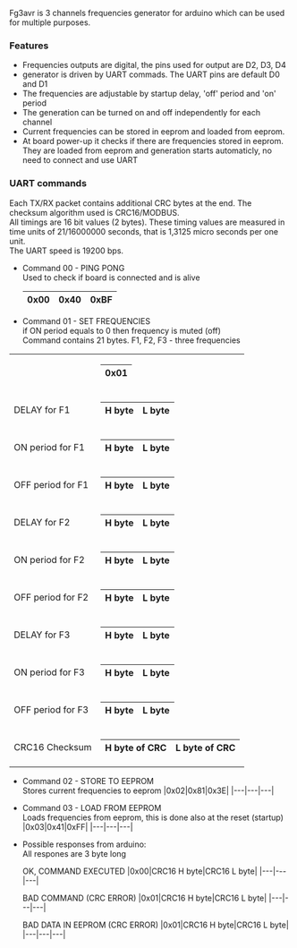 Fg3avr is 3 channels frequencies generator for arduino which can be used for multiple purposes. 

### Features

* Frequencies outputs are digital, the pins used for output are D2, D3, D4
* generator is driven by UART commads. The UART pins are default D0 and D1
* The frequencies are adjustable by startup delay, 'off' period and 'on' period
* The generation can be turned on and off independently for each channel
* Current frequencies can be stored in eeprom and loaded from eeprom.
* At board power-up it checks if there are frequencies stored in eeprom. They are loaded from eeprom and generation starts automaticly, no need to connect and use UART

### UART commands

Each TX/RX packet contains additional CRC bytes at the end. The checksum algorithm used is CRC16/MODBUS.  
All timings are 16 bit values (2 bytes). These timing values are measured in time units of 21/16000000 seconds, that is 1,3125 micro seconds per one unit.   
The UART speed is 19200 bps.   

* Command 00 - PING PONG  
  Used to check if board is connected and is alive
  
  |0x00|0x40|0xBF|  
  |---|---|---|
  
* Command 01 - SET FREQUENCIES  
  if ON period equals to 0 then frequency is muted (off)  
  Command contains 21 bytes. F1, F2, F3 - three frequencies  

<table>
<tr>
     <td>   </td>
    <td>
        
|0x01|
|---|
        
</tr>
<tr>
    <td>DELAY for F1</td>
    <td>
        
|H byte |L byte|
|---|---|

</tr>
<tr>
    <td>ON period for F1</td>
    <td>
        
|H byte |L byte|
|---|---|

</tr>
<tr>
    <td>OFF period for F1</td>
    <td>
        
|H byte |L byte|
|---|---|

</tr>
<tr>
    <td>DELAY for F2</td>
    <td>
        
|H byte |L byte|
|---|---|

</tr>
<tr>
    <td>ON period for F2</td>
    <td>
        
|H byte |L byte|
|---|---|

</tr>
<tr>
    <td>OFF period for F2</td>
    <td>
        
|H byte |L byte|
|---|---|

</tr>
<tr>
    <td>DELAY for F3</td>
    <td>
        
|H byte |L byte|
|---|---|

</tr>
<tr>
    <td>ON period for F3</td>
    <td>
        
|H byte |L byte|
|---|---|

</tr>
<tr>
    <td>OFF period for F3</td>
    <td>
        
|H byte |L byte|
|---|---|

</tr>

<tr>
    <td>CRC16 Checksum</td>
    <td>
        
|H byte of CRC|L byte of CRC|
|---|---|

</tr>

</table>
   

* Command 02 - STORE TO EEPROM  
  Stores current frequencies to eeprom
  |0x02|0x81|0x3E|
  |---|---|---|

* Command 03 - LOAD FROM EEPROM  
  Loads frequencies from eeprom, this is done also at the reset (startup)
  |0x03|0x41|0xFF|
  |---|---|---|

* Possible responses from arduino:  
  All respones are 3 byte long
  
  OK, COMMAND EXECUTED
  |0x00|CRC16 H byte|CRC16 L byte|
  |---|---|---|

  BAD COMMAND (CRC ERROR)
  |0x01|CRC16 H byte|CRC16 L byte|
  |---|---|---|

  BAD DATA IN EEPROM (CRC ERROR)
  |0x01|CRC16 H byte|CRC16 L byte|
  |---|---|---|
